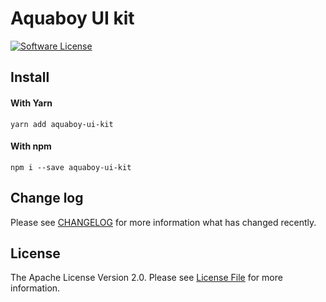 # Aquaboy UI kit
[![Software License][ico-license]](LICENSE)

## Install

#### With Yarn
```console
yarn add aquaboy-ui-kit
```

#### With npm
```console
npm i --save aquaboy-ui-kit
```

## Change log

Please see [CHANGELOG](changelog.md) for more information what has changed recently.

## License

The Apache License Version 2.0. Please see [License File](LICENSE) for more information.

[ico-license]: https://img.shields.io/badge/license-Apache%202-brightgreen.svg?style=flat-square
